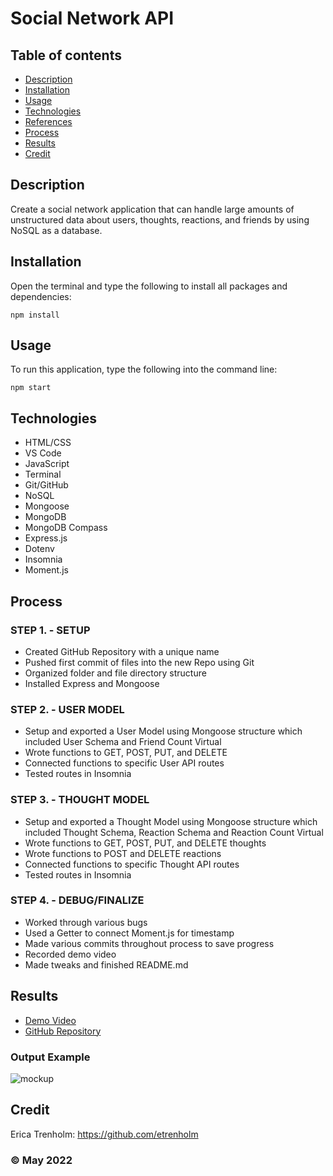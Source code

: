 # Social Network API

## Table of contents
* [Description](#description)
* [Installation](#installation)
* [Usage](#usage)
* [Technologies](#technologies)
* [References](#references)
* [Process](#process)
* [Results](#results)
* [Credit](#credit)

## Description
Create a social network application that can handle large amounts of unstructured data about users, thoughts, reactions, and friends by using NoSQL as a database.

## Installation
Open the terminal and type the following to install all packages and dependencies:
```
npm install
```

## Usage
To run this application, type the following into the command line:

```
npm start
``` 

## Technologies
* HTML/CSS
* VS Code
* JavaScript
* Terminal
* Git/GitHub
* NoSQL
* Mongoose
* MongoDB
* MongoDB Compass
* Express.js
* Dotenv
* Insomnia
* Moment.js

## Process
### STEP 1. - SETUP
* Created GitHub Repository with a unique name
* Pushed first commit of files into the new Repo using Git
* Organized folder and file directory structure
* Installed Express and Mongoose

### STEP 2. - USER MODEL
* Setup and exported a User Model using Mongoose structure which included User Schema and Friend Count Virtual
* Wrote functions to GET, POST, PUT, and DELETE
* Connected functions to specific User API routes
* Tested routes in Insomnia

### STEP 3. - THOUGHT MODEL
* Setup and exported a Thought Model using Mongoose structure which included Thought Schema, Reaction Schema and Reaction Count Virtual
* Wrote functions to GET, POST, PUT, and DELETE thoughts
* Wrote functions to POST and DELETE reactions
* Connected functions to specific Thought API routes
* Tested routes in Insomnia

### STEP 4. - DEBUG/FINALIZE
* Worked through various bugs
* Used a Getter to connect Moment.js for timestamp
* Made various commits throughout process to save progress
* Recorded demo video
* Made tweaks and finished README.md

## Results
* [Demo Video](https://drive.google.com/file/d/1A5JxwbDrkVbdnvXeQKlU1ZRTXuVbiU1B/view)
* [GitHub Repository](https://github.com/etrenholm/social-network-api)

### Output Example
![mockup](./assets/demo.gif)

## Credit
Erica Trenholm: https://github.com/etrenholm

### ©️ May 2022